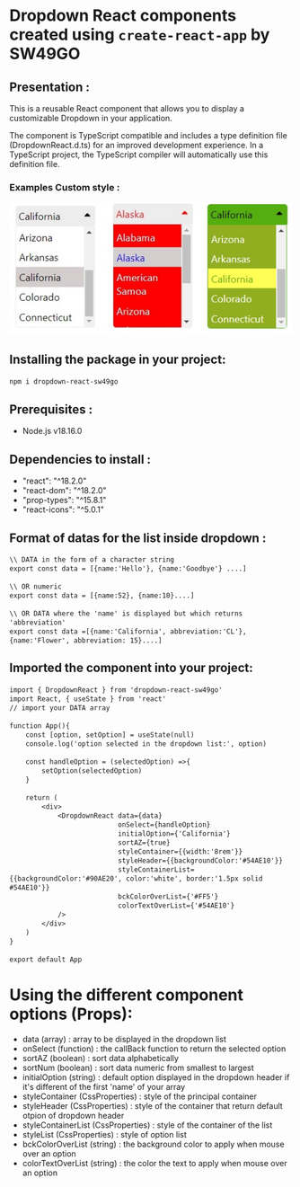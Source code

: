 # Dropdown React components created using `create-react-app` by SW49GO

## Presentation :
This is a reusable React component that allows you to display a customizable Dropdown in your application.

The component is TypeScript compatible and includes a type definition file (DropdownReact.d.ts) for an improved development experience. In a TypeScript project, the TypeScript compiler will automatically use this definition file.

### Examples Custom style :
<img src="https://raw.githubusercontent.com/SW49GO/React-Dropdown/master/public/assets/example.jpg" alt="dropdowns"/>

## Installing the package in your project:
```bash
npm i dropdown-react-sw49go
```
## Prerequisites :
- Node.js v18.16.0

## Dependencies to install :
- "react": "^18.2.0"
- "react-dom": "^18.2.0"
- "prop-types": "^15.8.1"
- "react-icons": "^5.0.1"

## Format of datas for the list inside dropdown :
```
\\ DATA in the form of a character string
export const data = [{name:'Hello'}, {name:'Goodbye'} ....]

\\ OR numeric
export const data = [{name:52}, {name:10}....]

\\ OR DATA where the 'name' is displayed but which returns 'abbreviation'
export const data =[{name:'California', abbreviation:'CL'},{name:'Flower', abbreviation: 15}....]
```

## Imported the component into your project:
```
import { DropdownReact } from 'dropdown-react-sw49go'
import React, { useState } from 'react'
// import your DATA array

function App(){
    const [option, setOption] = useState(null) 
    console.log('option selected in the dropdown list:', option)

    const handleOption = (selectedOption) =>{
        setOption(selectedOption)
    }

    return (
        <div>
            <DropdownReact data={data} 
                           onSelect={handleOption} 
                           initialOption={'California'}
                           sortAZ={true}
                           styleContainer={{width:'8rem'}}
                           styleHeader={{backgroundColor:'#54AE10'}}
                           styleContainerList={{backgroundColor:'#90AE20', color:'white', border:'1.5px solid #54AE10'}}
                           bckColorOverList={'#FF5'}
                           colorTextOverList={'#54AE10'}
            />
        </div>
    )
}

export default App

```

# Using the different component options (Props):
- data (array) : array to be displayed in the dropdown list
- onSelect (function) : the callBack function to return the selected option
- sortAZ (boolean) : sort data alphabetically
- sortNum (boolean) : sort data numeric from smallest to largest
- initialOption (string) : default option displayed in the dropdown header if it's different of the first 'name' of your array
- styleContainer (CssProperties) : style of the principal container
- styleHeader (CssProperties) : style of the container that return default otpion of dropdown header
- styleContainerList (CssProperties) : style of the container of the list 
- styleList (CssProperties) : style of option list
- bckColorOverList (string) : the background color to apply when mouse over an option
- colorTextOverList (string) : the color the text to apply when mouse over an option
